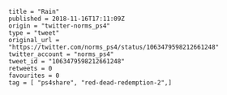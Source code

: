 ```
title = "Rain"
published = 2018-11-16T17:11:09Z
origin = "twitter-norms_ps4"
type = "tweet"
original_url = "https://twitter.com/norms_ps4/status/1063479598212661248"
twitter_account = "norms_ps4"
tweet_id = "1063479598212661248"
retweets = 0
favourites = 0
tag = [ "ps4share", "red-dead-redemption-2",]
```

<p class='image'><img src='https://mnf.m17s.net/2018/11/16/DsI9DnUXoAA4Lzb.jpg' alt=''></p>

